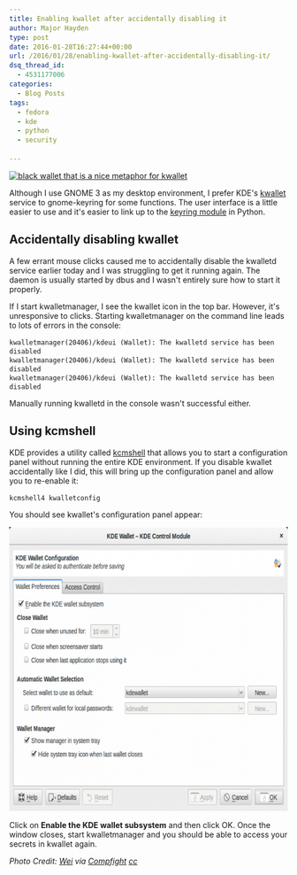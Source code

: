 ```yaml
---
title: Enabling kwallet after accidentally disabling it
author: Major Hayden
type: post
date: 2016-01-28T16:27:44+00:00
url: /2016/01/28/enabling-kwallet-after-accidentally-disabling-it/
dsq_thread_id:
  - 4531177006
categories:
  - Blog Posts
tags:
  - fedora
  - kde
  - python
  - security

---
```

<a href="/wp-content/uploads/2016/01/14283880173_bc12e718fe_b-e1453998408758.jpg" rel="attachment wp-att-6058"><img src="/wp-content/uploads/2016/01/14283880173_bc12e718fe_b-e1453998408758.jpg" alt="black wallet that is a nice metaphor for kwallet" width="1024" height="299" class="aligncenter size-full wp-image-6058" srcset="/wp-content/uploads/2016/01/14283880173_bc12e718fe_b-e1453998408758.jpg 1024w, /wp-content/uploads/2016/01/14283880173_bc12e718fe_b-e1453998408758-300x88.jpg 300w, /wp-content/uploads/2016/01/14283880173_bc12e718fe_b-e1453998408758-768x224.jpg 768w" sizes="(max-width: 1024px) 100vw, 1024px" /></a>

Although I use GNOME 3 as my desktop environment, I prefer KDE's [kwallet][1] service to gnome-keyring for some functions. The user interface is a little easier to use and it's easier to link up to the [keyring module][2] in Python.

## Accidentally disabling kwallet

A few errant mouse clicks caused me to accidentally disable the kwalletd service earlier today and I was struggling to get it running again. The daemon is usually started by dbus and I wasn't entirely sure how to start it properly.

If I start kwalletmanager, I see the kwallet icon in the top bar. However, it's unresponsive to clicks. Starting kwalletmanager on the command line leads to lots of errors in the console:

```
kwalletmanager(20406)/kdeui (Wallet): The kwalletd service has been disabled
kwalletmanager(20406)/kdeui (Wallet): The kwalletd service has been disabled
kwalletmanager(20406)/kdeui (Wallet): The kwalletd service has been disabled
```


Manually running kwalletd in the console wasn't successful either.

## Using kcmshell

KDE provides a utility called [kcmshell][3] that allows you to start a configuration panel without running the entire KDE environment. If you disable kwallet accidentally like I did, this will bring up the configuration panel and allow you to re-enable it:

```
kcmshell4 kwalletconfig
```


You should see kwallet's configuration panel appear:

<a href="/wp-content/uploads/2016/01/kwallet-control-module-e1453998029696.png" rel="attachment wp-att-6054"><img src="/wp-content/uploads/2016/01/kwallet-control-module-e1453998029696.png" alt="KDE wallet control module for kwallet" width="700" height="513" class="aligncenter size-full wp-image-6054" /></a>

Click on **Enable the KDE wallet subsystem** and then click OK. Once the window closes, start kwalletmanager and you should be able to access your secrets in kwallet again.

_Photo Credit: [Wei][4] via [Compfight][5] [cc][6]_

 [1]: https://www.kde.org/applications/system/kwalletmanager/
 [2]: https://pypi.python.org/pypi/keyring
 [3]: http://api.kde.org/4.4-api/kdebase-runtime-apidocs/kcmshell/html/index.html
 [4]: https://www.flickr.com/photos/73589829@N00/14283880173/
 [5]: http://compfight.com
 [6]: https://creativecommons.org/licenses/by-nc-nd/2.0/
